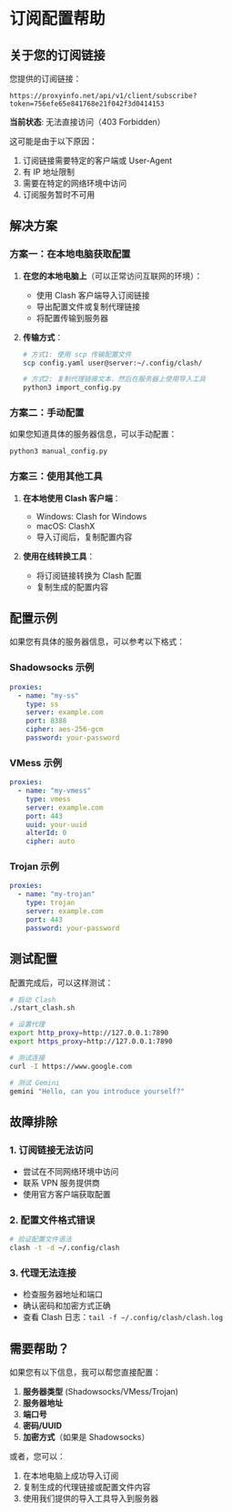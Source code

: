 # 订阅配置帮助

## 关于您的订阅链接

您提供的订阅链接：
```
https://proxyinfo.net/api/v1/client/subscribe?token=756efe65e841768e21f042f3d0414153
```

**当前状态**: 无法直接访问（403 Forbidden）

这可能是由于以下原因：
1. 订阅链接需要特定的客户端或 User-Agent
2. 有 IP 地址限制
3. 需要在特定的网络环境中访问
4. 订阅服务暂时不可用

## 解决方案

### 方案一：在本地电脑获取配置

1. **在您的本地电脑上**（可以正常访问互联网的环境）：
   - 使用 Clash 客户端导入订阅链接
   - 导出配置文件或复制代理链接
   - 将配置传输到服务器

2. **传输方式**：
   ```bash
   # 方式1: 使用 scp 传输配置文件
   scp config.yaml user@server:~/.config/clash/
   
   # 方式2: 复制代理链接文本，然后在服务器上使用导入工具
   python3 import_config.py
   ```

### 方案二：手动配置

如果您知道具体的服务器信息，可以手动配置：

```bash
python3 manual_config.py
```

### 方案三：使用其他工具

1. **在本地使用 Clash 客户端**：
   - Windows: Clash for Windows
   - macOS: ClashX
   - 导入订阅后，复制配置内容

2. **使用在线转换工具**：
   - 将订阅链接转换为 Clash 配置
   - 复制生成的配置内容

## 配置示例

如果您有具体的服务器信息，可以参考以下格式：

### Shadowsocks 示例
```yaml
proxies:
  - name: "my-ss"
    type: ss
    server: example.com
    port: 8388
    cipher: aes-256-gcm
    password: your-password
```

### VMess 示例
```yaml
proxies:
  - name: "my-vmess"
    type: vmess
    server: example.com
    port: 443
    uuid: your-uuid
    alterId: 0
    cipher: auto
```

### Trojan 示例
```yaml
proxies:
  - name: "my-trojan"
    type: trojan
    server: example.com
    port: 443
    password: your-password
```

## 测试配置

配置完成后，可以这样测试：

```bash
# 启动 Clash
./start_clash.sh

# 设置代理
export http_proxy=http://127.0.0.1:7890
export https_proxy=http://127.0.0.1:7890

# 测试连接
curl -I https://www.google.com

# 测试 Gemini
gemini "Hello, can you introduce yourself?"
```

## 故障排除

### 1. 订阅链接无法访问
- 尝试在不同网络环境中访问
- 联系 VPN 服务提供商
- 使用官方客户端获取配置

### 2. 配置文件格式错误
```bash
# 验证配置文件语法
clash -t -d ~/.config/clash
```

### 3. 代理无法连接
- 检查服务器地址和端口
- 确认密码和加密方式正确
- 查看 Clash 日志：`tail -f ~/.config/clash/clash.log`

## 需要帮助？

如果您有以下信息，我可以帮您直接配置：

1. **服务器类型** (Shadowsocks/VMess/Trojan)
2. **服务器地址**
3. **端口号**
4. **密码/UUID**
5. **加密方式**（如果是 Shadowsocks）

或者，您可以：
1. 在本地电脑上成功导入订阅
2. 复制生成的代理链接或配置文件内容
3. 使用我们提供的导入工具导入到服务器

